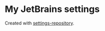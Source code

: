 # My JetBrains settings

Created with [settings-repository](https://github.com/develar/settings-repository).
